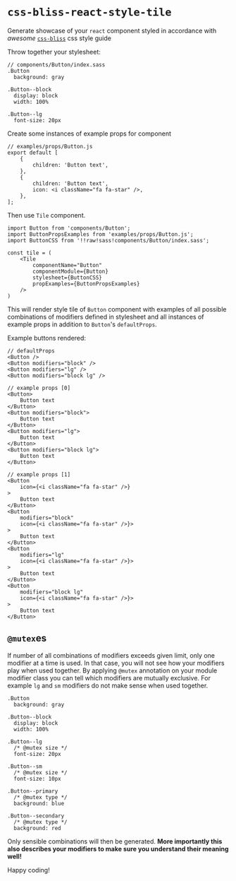 # `css-bliss-react-style-tile`

Generate showcase of your `react` component styled in accordance with *awesome* [`css-bliss`](https://github.com/gilbox/css-bliss) css style guide

Throw together your stylesheet:

    // components/Button/index.sass
    .Button
      background: gray
    
    .Button--block
      display: block
      width: 100%
    
    .Button--lg
      font-size: 20px

Create some instances of example props for component

    // examples/props/Button.js
    export default [
        {
            children: 'Button text',
        },
        {
            children: 'Button text',
            icon: <i className="fa fa-star" />,
        },
    ];

Then use `Tile` component.

    import Button from 'components/Button';
    import ButtonPropsExamples from 'examples/props/Button.js';
    import ButtonCSS from '!!raw!sass!components/Button/index.sass';

    const tile = (
        <Tile
            componentName="Button"
            componentModule={Button}
            stylesheet={ButtonCSS}
            propExamples={ButtonPropsExamples}
        />
    )

This will render style tile of `Button` component with examples 
of all possible combinations of modifiers defined in stylesheet and 
all instances of example props in addition to `Button`'s `defaultProps`.

Example buttons rendered:

    // defaultProps
    <Button />
    <Button modifiers="block" />
    <Button modifiers="lg" />
    <Button modifiers="block lg" />
    
    // example props [0]
    <Button>
        Button text
    </Button>
    <Button modifiers="block">
        Button text
    </Button>
    <Button modifiers="lg">
        Button text
    </Button>
    <Button modifiers="block lg">
        Button text
    </Button>
    
    // example props [1]
    <Button 
        icon={<i className="fa fa-star" />}
    >
        Button text
    </Button>
    <Button 
        modifiers="block"
        icon={<i className="fa fa-star" />}>
    >
        Button text
    </Button>
    <Button 
        modifiers="lg"
        icon={<i className="fa fa-star" />}>
    >
        Button text
    </Button>
    <Button 
        modifiers="block lg"
        icon={<i className="fa fa-star" />}>
    >
        Button text
    </Button>

## `@mutex`es

If number of all combinations of modifiers exceeds given limit,
only one modifier at a time is used. In that case, you will not see 
how your modifiers play when used together.
By applying `@mutex` annotation on your module modifier class you can 
tell which modifiers are mutually exclusive. 
For example `lg` and `sm` modifiers do not make sense when used together.

    .Button
      background: gray
    
    .Button--block
      display: block
      width: 100%
    
    .Button--lg
      /* @mutex size */
      font-size: 20px
    
    .Button--sm
      /* @mutex size */
      font-size: 10px
    
    .Button--primary
      /* @mutex type */
      background: blue
    
    .Button--secondary
      /* @mutex type */
      background: red

Only sensible combinations will then be generated. **More importantly 
this also describes your modifiers to make sure you understand their 
meaning well!**

Happy coding!
